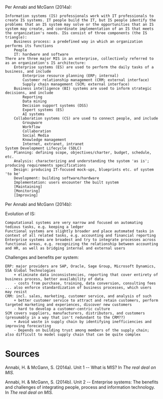 

Per Annabi and McGann (2014a):

    Information systems (IS) professionals work with IT professionals to create IS systems. IT people build the IT, but IS people identify the problems that an IS system may solve or the opportunities that an IS system may create, and coordinate implementation of an IS that meets the organization's needs. ISs consist of three components (the IS triangle):
        Business process: a predefined way in which an organization performs its functions
        People
        IT: hardware and software
    There are three major MIS in an enterprise, collectively referred to as an organization's IS architecture:
        Enterprise systems (ES) are used to perform the daily tasks of a business, and include
            Enterprise resource planning (ERP; internal)
            Customer relationship management (CRM; external interface)
            Supply chain management (SCM; external interface)
        Business intelligence (BI) systems are used to inform strategic decisions, and include
            Reporting
            Data mining
            Decision support systems (DSS)
            Expert systems (ES)
            AI systems
        Collaboration systems (CS) are used to connect people, and include
            Groupware
            Workflow
            Collaboration
            Social Media
            Knowledge management
            Internet, extranet, intranet
    System Development Lifecycle (SDLC)
        Planning: defining scope, objectives/charter, budget, schedule, etc.
        Analysis: characterizing and understanding the system 'as is'; producing requirements specifications
        Design: producing IT-focused mock-ups, blueprints etc. of system 'to be'
        Development: building software/hardware
        Implementation: users encounter the built system
        [Maintaining]
        [Monitoring]
        [Improving]
        
        
Per Annabi and McGann (2014b):

Evolution of IS:

    Computational systems are very narrow and focused on automating tedious tasks, e.g. keeping a ledger
    Functional systems are slightly broader and place automated tasks in context of all related tasks, e.g. accounting and financial reporting
    Enterprise systems are broadest and try to integrate processes across functional areas, e.g. recognizing the relationship between accounting and HR, as well as bridging internal and external users

Challenges and benefits per system:

    ERP: major providers are SAP, Oracle, Sage Group, Microsoft Dynamics, SSA Global Technologies
        + eliminate data inconsistencies, reporting that cover entirety of business process, better availability of data
        - costs from purchase, training, data conversion, consulting fees ... also enforce standardization of business processes, which users may resist
    CRM: incl. sales, marketing, customer service, and analysis of such
        + better customer service to attract and retain customers, perform targeted marketing and experiences, discover new customers
        - hard to develop a customer-centric culture
    SCM covers suppliers, manufacturers, distributors, and customers (presumably in a way that isn't redundant to the CRM??)
        + Avoid waste in supply chain by identifying inefficiencies and improving forecasting
        - Depends on building trust among members of the supply chain; also difficult to model supply chain that can be quite complex 

# Sources

Annabi, H. & McGann, S. (2014a). Unit 1 -- What is MIS? In _The real deal on MIS._

Annabi, H. & McGann, S. (2014b). Unit 2 -- Enterprise systems: The benefits and challenges of integrating people, process and information technology. In _The real deal on MIS._

